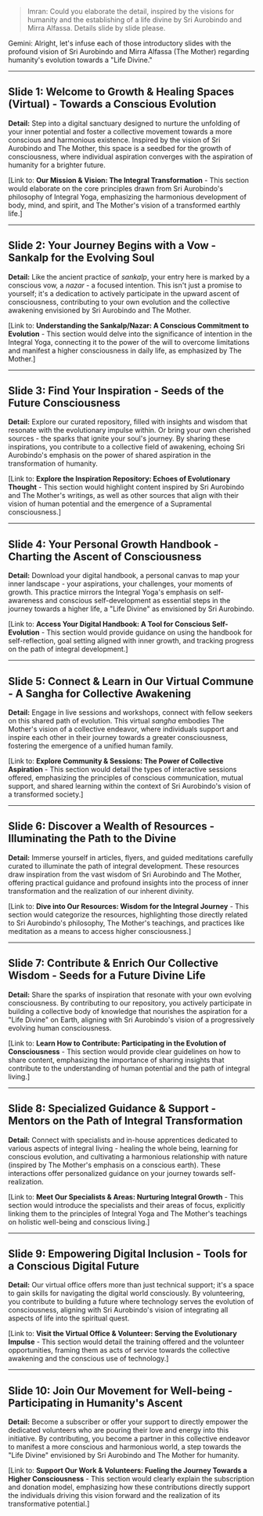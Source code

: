 > Imran: Could you elaborate the detail, inspired by the visions for humanity and the establishing of a life divine by Sri Aurobindo and Mirra Alfassa. Details slide by slide please.

Gemini: Alright, let's infuse each of those introductory slides with the profound vision of Sri Aurobindo and Mirra Alfassa (The Mother) regarding humanity's evolution towards a "Life Divine."

---

## Slide 1: Welcome to Growth & Healing Spaces (Virtual) - Towards a Conscious Evolution

**Detail:** Step into a digital sanctuary designed to nurture the unfolding of your inner potential and foster a collective movement towards a more conscious and harmonious existence. Inspired by the vision of Sri Aurobindo and The Mother, this space is a seedbed for the growth of consciousness, where individual aspiration converges with the aspiration of humanity for a brighter future.

[Link to: **Our Mission & Vision: The Integral Transformation** - This section would elaborate on the core principles drawn from Sri Aurobindo's philosophy of Integral Yoga, emphasizing the harmonious development of body, mind, and spirit, and The Mother's vision of a transformed earthly life.]

---

## Slide 2: Your Journey Begins with a Vow - Sankalp for the Evolving Soul

**Detail:** Like the ancient practice of *sankalp*, your entry here is marked by a conscious vow, a *nazar* - a focused intention. This isn't just a promise to yourself; it's a dedication to actively participate in the upward ascent of consciousness, contributing to your own evolution and the collective awakening envisioned by Sri Aurobindo and The Mother.

[Link to: **Understanding the Sankalp/Nazar: A Conscious Commitment to Evolution** - This section would delve into the significance of intention in the Integral Yoga, connecting it to the power of the will to overcome limitations and manifest a higher consciousness in daily life, as emphasized by The Mother.]

---

## Slide 3: Find Your Inspiration - Seeds of the Future Consciousness

**Detail:** Explore our curated repository, filled with insights and wisdom that resonate with the evolutionary impulse within. Or bring your own cherished sources - the sparks that ignite your soul's journey. By sharing these inspirations, you contribute to a collective field of awakening, echoing Sri Aurobindo's emphasis on the power of shared aspiration in the transformation of humanity.

[Link to: **Explore the Inspiration Repository: Echoes of Evolutionary Thought** - This section would highlight content inspired by Sri Aurobindo and The Mother's writings, as well as other sources that align with their vision of human potential and the emergence of a Supramental consciousness.]

---

## Slide 4: Your Personal Growth Handbook - Charting the Ascent of Consciousness

**Detail:** Download your digital handbook, a personal canvas to map your inner landscape - your aspirations, your challenges, your moments of growth. This practice mirrors the Integral Yoga's emphasis on self-awareness and conscious self-development as essential steps in the journey towards a higher life, a "Life Divine" as envisioned by Sri Aurobindo.

[Link to: **Access Your Digital Handbook: A Tool for Conscious Self-Evolution** - This section would provide guidance on using the handbook for self-reflection, goal setting aligned with inner growth, and tracking progress on the path of integral development.]

---

## Slide 5: Connect & Learn in Our Virtual Commune - A Sangha for Collective Awakening

**Detail:** Engage in live sessions and workshops, connect with fellow seekers on this shared path of evolution. This virtual *sangha* embodies The Mother's vision of a collective endeavor, where individuals support and inspire each other in their journey towards a greater consciousness, fostering the emergence of a unified human family.

[Link to: **Explore Community & Sessions: The Power of Collective Aspiration** - This section would detail the types of interactive sessions offered, emphasizing the principles of conscious communication, mutual support, and shared learning within the context of Sri Aurobindo's vision of a transformed society.]

---

## Slide 6: Discover a Wealth of Resources - Illuminating the Path to the Divine

**Detail:** Immerse yourself in articles, flyers, and guided meditations carefully curated to illuminate the path of integral development. These resources draw inspiration from the vast wisdom of Sri Aurobindo and The Mother, offering practical guidance and profound insights into the process of inner transformation and the realization of our inherent divinity.

[Link to: **Dive into Our Resources: Wisdom for the Integral Journey** - This section would categorize the resources, highlighting those directly related to Sri Aurobindo's philosophy, The Mother's teachings, and practices like meditation as a means to access higher consciousness.]

---

## Slide 7: Contribute & Enrich Our Collective Wisdom - Seeds for a Future Divine Life

**Detail:** Share the sparks of inspiration that resonate with your own evolving consciousness. By contributing to our repository, you actively participate in building a collective body of knowledge that nourishes the aspiration for a "Life Divine" on Earth, aligning with Sri Aurobindo's vision of a progressively evolving human consciousness.

[Link to: **Learn How to Contribute: Participating in the Evolution of Consciousness** - This section would provide clear guidelines on how to share content, emphasizing the importance of sharing insights that contribute to the understanding of human potential and the path of integral living.]

---

## Slide 8: Specialized Guidance & Support - Mentors on the Path of Integral Transformation

**Detail:** Connect with specialists and in-house apprentices dedicated to various aspects of integral living - healing the whole being, learning for conscious evolution, and cultivating a harmonious relationship with nature (inspired by The Mother's emphasis on a conscious earth). These interactions offer personalized guidance on your journey towards self-realization.

[Link to: **Meet Our Specialists & Areas: Nurturing Integral Growth** - This section would introduce the specialists and their areas of focus, explicitly linking them to the principles of Integral Yoga and The Mother's teachings on holistic well-being and conscious living.]

---

## Slide 9: Empowering Digital Inclusion - Tools for a Conscious Digital Future

**Detail:** Our virtual office offers more than just technical support; it's a space to gain skills for navigating the digital world consciously. By volunteering, you contribute to building a future where technology serves the evolution of consciousness, aligning with Sri Aurobindo's vision of integrating all aspects of life into the spiritual quest.

[Link to: **Visit the Virtual Office & Volunteer: Serving the Evolutionary Impulse** - This section would detail the training offered and the volunteer opportunities, framing them as acts of service towards the collective awakening and the conscious use of technology.]

---

## Slide 10: Join Our Movement for Well-being - Participating in Humanity's Ascent

**Detail:** Become a subscriber or offer your support to directly empower the dedicated volunteers who are pouring their love and energy into this initiative. By contributing, you become a partner in this collective endeavor to manifest a more conscious and harmonious world, a step towards the "Life Divine" envisioned by Sri Aurobindo and The Mother for humanity.

[Link to: **Support Our Work & Volunteers: Fueling the Journey Towards a Higher Consciousness** - This section would clearly explain the subscription and donation model, emphasizing how these contributions directly support the individuals driving this vision forward and the realization of its transformative potential.]
